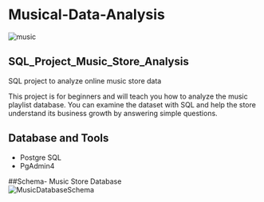 # Musical-Data-Analysis
![music](https://github.com/user-attachments/assets/99686f68-40b5-4509-bc08-38032e531c13)

## SQL_Project_Music_Store_Analysis
SQL project to analyze online music store data

This project is for beginners and will teach you how to analyze the music playlist database. You can examine the dataset with SQL and help the store understand its business growth by answering simple questions.
## Database and Tools
* Postgre SQL
* PgAdmin4

##Schema- Music Store Database  
![MusicDatabaseSchema](https://github.com/user-attachments/assets/672cccb6-3706-41d1-ba9a-29fcbb7290aa)
